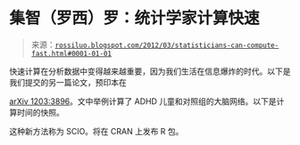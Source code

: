 <!--yml

category: 未分类

date: 2024-05-18 14:06:11

-->

# 集智（罗西）罗：统计学家计算快速

> 来源：[`rossiluo.blogspot.com/2012/03/statisticians-can-compute-fast.html#0001-01-01`](http://rossiluo.blogspot.com/2012/03/statisticians-can-compute-fast.html#0001-01-01)

快速计算在分析数据中变得越来越重要，因为我们生活在信息爆炸的时代。以下是我们提交的另一篇论文，预印本在

[arXiv 1203:3896](http://arxiv.org/abs/1203.3896)。文中举例计算了 ADHD 儿童和对照组的大脑网络。以下是计算时间的快照。

这种新方法称为 SCIO。将在 CRAN 上发布 R 包。
